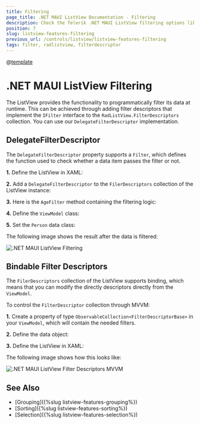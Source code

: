 ```yaml
---
title: Filtering
page_title: .NET MAUI ListView Documentation - Filtering
description: Check the Telerik .NET MAUI ListView filtering options like programmatically filtering and using filter descriptors.
position: 7
slug: listview-features-filtering
previous_url: /controls/listview/listview-features-filtering
tags: filter, radlistview, filterdescriptor
---
```


@[template](/_contentTemplates/common/listview-obsolete.md#listview-obsolete)

# .NET MAUI ListView Filtering

The ListView provides the functionality to programmatically filter its data at runtime. This can be achieved through adding filter descriptors that implement the `IFilter` interface to the `RadListView.FilterDescriptors` collection. You can use our `DelegateFilterDescriptor` implementation.

## DelegateFilterDescriptor

The `DelegateFilterDescriptor` property supports a `Filter`, which defines the function used to check whether a data item passes the filter or not.

**1.** Define the ListView in XAML:

<snippet id='listview-features-filtering-xaml'/>

**2.** Add a `DelegateFilterDescriptor` to the `FilerDescriptors` collection of the ListView instance:

<snippet id='listview-add-filter'/>

**3.** Here is the `AgeFilter` method containing the filtering logic:

<snippet id='listview-age-filter'/>

**4.** Define the `ViewModel` class:

<snippet id='listview-features-filtering-viewmodel'/>

**5.** Set the `Person` data class:

<snippet id='listview-features-filtering-data-class'/>

The following image shows the result after the data is filtered:

![.NET MAUI ListView Filtering](images/listview-features-filtering.png "Filtering")

## Bindable Filter Descriptors

The `FilerDescriptors` collection of the ListView supports binding, which means that you can modify the directly descriptors directly from the `ViewModel`.

To control the `FilterDescriptor` collection through MVVM:

**1.** Create a property of type `ObservableCollection<FilterDescriptorBase>` in your `ViewModel`, which will contain the needed filters.

<snippet id='listview-features-filtering-bindable-viewmodel'/>

**2.** Define the data object:

<snippet id='listview-features-filtering-data-class'/>

**3.** Define the ListView in XAML:

<snippet id='listview-features-filtering-bindable-xaml'/>

The following image shows how this looks like:

![.NET MAUI ListView Filter Descriptors MVVM](images/listview-features-bindable-filter.png)

## See Also

- [Grouping]({%slug listview-features-grouping%})
- [Sorting]({%slug listview-features-sorting%})
- [Selection]({%slug listview-features-selection%})
